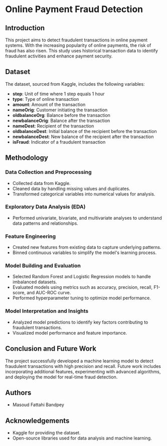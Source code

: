# Online Payment Fraud Detection

## Introduction

This project aims to detect fraudulent transactions in online payment systems. With the increasing popularity of online payments, the risk of fraud has also risen. This study uses historical transaction data to identify fraudulent activities and enhance payment security.

## Dataset

The dataset, sourced from Kaggle, includes the following variables:

- **step**: Unit of time where 1 step equals 1 hour
- **type**: Type of online transaction
- **amount**: Amount of the transaction
- **nameOrig**: Customer initiating the transaction
- **oldbalanceOrg**: Balance before the transaction
- **newbalanceOrig**: Balance after the transaction
- **nameDest**: Recipient of the transaction
- **oldbalanceDest**: Initial balance of the recipient before the transaction
- **newbalanceDest**: New balance of the recipient after the transaction
- **isFraud**: Indicator of a fraudulent transaction

## Methodology

### Data Collection and Preprocessing

- Collected data from Kaggle.
- Cleaned data by handling missing values and duplicates.
- Transformed categorical variables into numerical values for analysis.

### Exploratory Data Analysis (EDA)

- Performed univariate, bivariate, and multivariate analyses to understand data patterns and relationships.

### Feature Engineering

- Created new features from existing data to capture underlying patterns.
- Binned continuous variables to simplify the model's learning process.

### Model Building and Evaluation

- Selected Random Forest and Logistic Regression models to handle imbalanced datasets.
- Evaluated models using metrics such as accuracy, precision, recall, F1-score, and AUC-ROC curve.
- Performed hyperparameter tuning to optimize model performance.

### Model Interpretation and Insights

- Analyzed model predictions to identify key factors contributing to fraudulent transactions.
- Visualized model performance and feature importance.

## Conclusion and Future Work

The project successfully developed a machine learning model to detect fraudulent transactions with high precision and recall. Future work includes incorporating additional features, experimenting with advanced algorithms, and deploying the model for real-time fraud detection.

## Authors

- Masoud Fattahi Bandpey

## Acknowledgements

- Kaggle for providing the dataset.
- Open-source libraries used for data analysis and machine learning.
